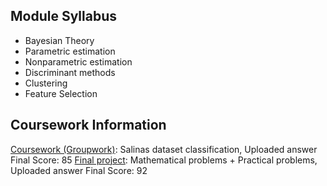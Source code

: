 ## Module Syllabus

- Bayesian Theory
- Parametric estimation
- Nonparametric estimation
- Discriminant methods
- Clustering
- Feature Selection





## Coursework Information
[Coursework (Groupwork)](): Salinas dataset  classification, Uploaded answer Final Score: 85
[Final project]():  Mathematical problems +  Practical problems, Uploaded answer Final Score: 92
